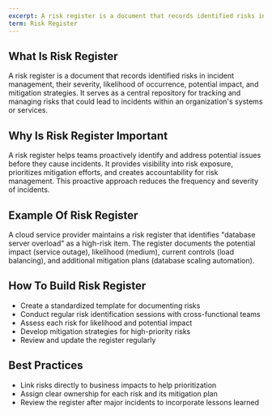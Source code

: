 ```yaml
---
excerpt: A risk register is a document that records identified risks in incident management, their severity, likelihood of occurrence, potential impact, and mitigation strategies.
term: Risk Register
---
```

## What Is Risk Register

A risk register is a document that records identified risks in incident management, their severity, likelihood of occurrence, potential impact, and mitigation strategies. It serves as a central repository for tracking and managing risks that could lead to incidents within an organization's systems or services.

## Why Is Risk Register Important

A risk register helps teams proactively identify and address potential issues before they cause incidents. It provides visibility into risk exposure, prioritizes mitigation efforts, and creates accountability for risk management. This proactive approach reduces the frequency and severity of incidents.

## Example Of Risk Register

A cloud service provider maintains a risk register that identifies "database server overload" as a high-risk item. The register documents the potential impact (service outage), likelihood (medium), current controls (load balancing), and additional mitigation plans (database scaling automation).

## How To Build Risk Register

- Create a standardized template for documenting risks
- Conduct regular risk identification sessions with cross-functional teams
- Assess each risk for likelihood and potential impact
- Develop mitigation strategies for high-priority risks
- Review and update the register regularly

## Best Practices

- Link risks directly to business impacts to help prioritization
- Assign clear ownership for each risk and its mitigation plan
- Review the register after major incidents to incorporate lessons learned